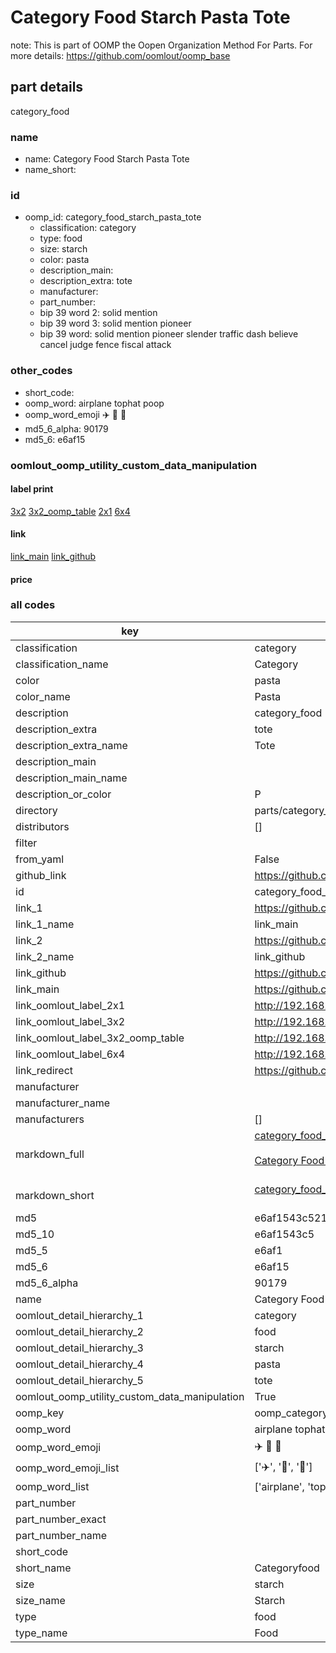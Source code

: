 # Category Food Starch Pasta Tote  

note: This is part of OOMP the Oopen Organization Method For Parts. For more details: https://github.com/oomlout/oomp_base

##  part details
  



category_food



### name
* name: Category Food Starch Pasta Tote
* name_short: 
### id
* oomp_id: category_food_starch_pasta_tote
  * classification: category
  * type: food
  * size: starch
  * color: pasta
  * description_main: 
  * description_extra: tote
  * manufacturer: 
  * part_number: 
  * bip 39 word 2: solid mention
  * bip 39 word 3: solid mention pioneer
  * bip 39 word: solid mention pioneer slender traffic dash believe cancel judge fence fiscal attack

### other_codes
* short_code: 
* oomp_word: airplane tophat poop
* oomp_word_emoji :airplane: :tophat: :poop:
* md5_6_alpha: 90179
* md5_6: e6af15






### oomlout_oomp_utility_custom_data_manipulation
#### label print
[3x2](http://192.168.1.245:1112/?label=oomp%2090179)
[3x2_oomp_table](http://192.168.1.108:1112/?label=oomp%2090179)
[2x1](http://192.168.1.242:1112/?label=oomp%2090179)
[6x4](http://192.168.1.55:1112/?label=oomp%2090179)    

#### link

[link_main](https://github.com/oomlout/oomlout_oomp_version_1_messy/tree/main/parts/category_food_starch_pasta_tote) [link_github](https://github.com/oomlout/oomlout_oomp_version_1_messy/tree/main/parts/category_food_starch_pasta_tote)                             

#### price







### all codes 
| key | value |  
| --- | --- |  
| classification | category |  
| classification_name | Category |  
| color | pasta |  
| color_name | Pasta |  
| description | category_food |  
| description_extra | tote |  
| description_extra_name | Tote |  
| description_main |  |  
| description_main_name |  |  
| description_or_color | P  |  
| directory | parts/category_food_starch_pasta_tote |  
| distributors | [] |  
| filter |  |  
| from_yaml | False |  
| github_link | https://github.com/oomlout/oomlout_oomp_part_src/tree/main/parts/category_food_starch_pasta_tote |  
| id | category_food_starch_pasta_tote |  
| link_1 | https://github.com/oomlout/oomlout_oomp_version_1_messy/tree/main/parts/category_food_starch_pasta_tote |  
| link_1_name | link_main |  
| link_2 | https://github.com/oomlout/oomlout_oomp_version_1_messy/tree/main/parts/category_food_starch_pasta_tote |  
| link_2_name | link_github |  
| link_github | https://github.com/oomlout/oomlout_oomp_version_1_messy/tree/main/parts/category_food_starch_pasta_tote |  
| link_main | https://github.com/oomlout/oomlout_oomp_version_1_messy/tree/main/parts/category_food_starch_pasta_tote |  
| link_oomlout_label_2x1 | http://192.168.1.242:1112/?label=oomp%2090179 |  
| link_oomlout_label_3x2 | http://192.168.1.245:1112/?label=oomp%2090179 |  
| link_oomlout_label_3x2_oomp_table | http://192.168.1.108:1112/?label=oomp%2090179 |  
| link_oomlout_label_6x4 | http://192.168.1.55:1112/?label=oomp%2090179 |  
| link_redirect | https://github.com/oomlout/oomlout_oomp_version_1_messy/tree/main/parts/category_food_starch_pasta_tote |  
| manufacturer |  |  
| manufacturer_name |  |  
| manufacturers | [] |  
| markdown_full | [category_food_starch_pasta_tote](none)<br>[](none)<br>[Category Food Starch Pasta Tote](none)<br><br> |  
| markdown_short | [category_food_starch_pasta_tote](none)<br><br> |  
| md5 | e6af1543c5212294def36cb54a62c675 |  
| md5_10 | e6af1543c5 |  
| md5_5 | e6af1 |  
| md5_6 | e6af15 |  
| md5_6_alpha | 90179 |  
| name | Category Food Starch Pasta Tote |  
| oomlout_detail_hierarchy_1 | category |  
| oomlout_detail_hierarchy_2 | food |  
| oomlout_detail_hierarchy_3 | starch |  
| oomlout_detail_hierarchy_4 | pasta |  
| oomlout_detail_hierarchy_5 | tote |  
| oomlout_oomp_utility_custom_data_manipulation | True |  
| oomp_key | oomp_category_food_starch_pasta_tote |  
| oomp_word | airplane tophat poop |  
| oomp_word_emoji | :airplane: :tophat: :poop: |  
| oomp_word_emoji_list | [':airplane:', ':tophat:', ':poop:'] |  
| oomp_word_list | ['airplane', 'tophat', 'poop'] |  
| part_number |  |  
| part_number_exact |  |  
| part_number_name |  |  
| short_code |  |  
| short_name | Categoryfood |  
| size | starch |  
| size_name | Starch |  
| type | food |  
| type_name | Food |  
